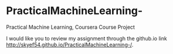 # PracticalMachineLearning-
Practical Machine Learning, Coursera Course Project

I would like you to review my assignment through the github.io link http://skyef54.github.io/PracticalMachineLearning-/.
